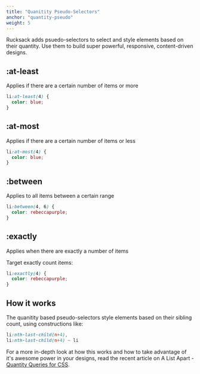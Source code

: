 ```yaml
---
title: "Quanitity Pseudo-Selectors"
anchor: "quantity-pseudo"
weight: 5
---
```

Rucksack adds psuedo-selectors to select and style elements based on their quantity. Use them to build super powerful, responsive, content-driven designs.

## :at-least
Applies if there are a certain number of items or more
```css
li:at-least(4) {
  color: blue;
}
```

## :at-most
Applies if there are a certain number of items or less
```css
li:at-most(4) {
  color: blue;
}
```

## :between
Applies to all items between a certain range
```css
li:between(4, 6) {
  color: rebeccapurple;
}
```

## :exactly
Applies when there are exactly a number of items

Target exactly count items:
```css
li:exactly(4) {
  color: rebeccapurple;
}
```

## How it works
The quanitity based pseudo-selectors style elements based on their sibling count, using constructions like:

```css
li:nth-last-child(n+4),
li:nth-last-child(n+4) ~ li
```

For a more in-depth look at how this works and how to take advantage of it's awesome power in your designs, read the recent article on A List Apart - [Quantity Queries for CSS](http://alistapart.com/article/quantity-queries-for-css).
